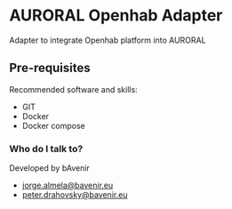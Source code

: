 <!-- ![GitHub tag (latest by date)](https://img.shields.io/github/v/tag/AuroralH2020/auroral-gateway-js)
![GitHub code size in bytes](https://img.shields.io/github/languages/code-size/AuroralH2020/auroral-gateway-js)
![GitHub issues](https://img.shields.io/github/issues-raw/AuroralH2020/auroral-gateway-js)
![GitHub](https://img.shields.io/github/license/AuroralH2020/auroral-gateway-js)
[![Quality Gate Status](https://sonar.bavenir.eu/api/project_badges/measure?project=auroral-js-gateway&metric=alert_status&token=squ_209c86b285af7fe433b94e069c3b5794302fe13b)](https://sonar.bavenir.eu/dashboard?id=auroral-js-gateway) -->
# AURORAL Openhab Adapter #

Adapter to integrate Openhab platform into AURORAL

## Pre-requisites ##

Recommended software and skills:

- GIT
- Docker
- Docker compose 

<!-- ## Dependencies ##

AURORAL Node Gateway is a part of the AURORAL Node, which is a client to connect IoT infrastructures with AURORAL.

For minimal functionality, the AURORAL Gateway needs an instance of the AURORAL Agent and an instance of REDIS db.

In order to access an IoT infrastructure or platform, it is necessary to run an AURORAL Adapter.

Examples and more information about how to run the AURORAL Node Agent is available in the [AURORAL Node repository](https://github.com/AuroralH2020/auroral-node/wiki).

## Deployment ##

It is possible to run the AURORAL Node Gateway as a docker image.

Refer to [AURORAL Node repository](https://github.com/AuroralH2020/auroral-node/wiki) for more information about deployment.

## Images ##

Available DOCKER images for AMD64, ARM64 and ARM7 architectures. -->

### Who do I talk to? ###

Developed by bAvenir

* jorge.almela@bavenir.eu
* peter.drahovsky@bavenir.eu
